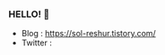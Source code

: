 ### HELLO! 👋
- Blog : https://sol-reshur.tistory.com/
- Twitter : 


<!-- 
![Reshur's GitHub stats](https://github-readme-stats.vercel.app/api?username=sol-reshur&show_icons=true&theme=radical)
-->
